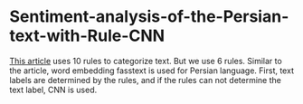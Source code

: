 # Sentiment-analysis-of-the-Persian-text-with-Rule-CNN
[This article](https://www.sciencedirect.com/science/article/abs/pii/S0925231219313815) uses 10 rules to categorize text. But we use 6 rules.
Similar to the article, word embedding fasstext is used for Persian language.
First, text labels are determined by the rules, and if the rules can not determine the text label, CNN is used.
